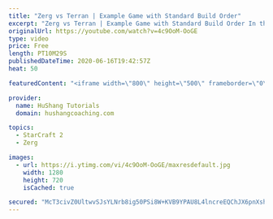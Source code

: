 ```yaml
---
title: "Zerg vs Terran | Example Game with Standard Build Order"
excerpt: "Zerg vs Terran | Example Game with Standard Build Order In this guide we learn how to defend early Terran attacks.  Coaching -------------------------------------------------------------------------- Interested in Starcraft lessons? Check out my website! I would love to help you improve and reach your"
originalUrl: https://youtube.com/watch?v=4c9OoM-OoGE
type: video
price: Free
length: PT10M29S
publishedDateTime: 2020-06-16T19:42:57Z
heat: 50

featuredContent: "<iframe width=\"800\" height=\"500\" frameborder=\"0\" src=\"https://www.youtube.com/embed/4c9OoM-OoGE\" allow=\"accelerometer; autoplay; encrypted-media; gyroscope; picture-in-picture\" allowfullscreen></iframe>"

provider:
  name: HuShang Tutorials
  domain: hushangcoaching.com

topics:
  - StarCraft 2
  - Zerg

images:
  - url: https://i.ytimg.com/vi/4c9OoM-OoGE/maxresdefault.jpg
    width: 1280
    height: 720
    isCached: true

secured: "McT3civZ0UltwvSJsYLNrb8ig50PSi8W+KVB9YPAU8L4lncreEQChJX6pnXshQrWVNhKLETcCEm2mgL7LPWMt3OKpCd0usJ2TkzhVML0MmstgNV5muce1gGi8YoxuTqCOGuyvQC2Yyrr10VNciY5ZX2xbzolr8QIkq+VefVMg4zDEd5Rpr3kxRN88GQZ9ob0Se0p2ISJ4y+DuEbDhmjDM524f9sGDdKm1y1hMzX51TtXoDnF3XGCkKwyjrnRU6B2pWczX/fNhiTt5pzl3Vk3CJD8QGgmADe5M8dF3gump4p42bPsOdFO+IIDuz2D0l3rkpNDA8a+8g7U7Yc51fMTihWiNK8eJRJqvXhoRcd0M9dgB1me5v50jPopsciU+vk9U4dLR02Q8b0joQRsgvaEotIYYI5W4OGA5NqYqbxrCmo=;RcCwbMB1bbQgefZcqAt6tA=="
---
```



